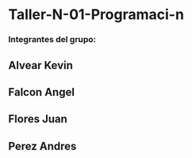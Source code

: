 # Taller-N-01-Programaci-n

### Integrantes del grupo:
## Alvear Kevin
## Falcon Angel
## Flores Juan
## Perez Andres
